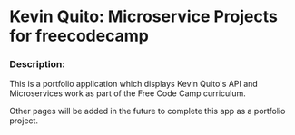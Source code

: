 
# Kevin Quito: Microservice Projects for freecodecamp

### Description:

This is a portfolio application which displays Kevin Quito's API and
Microservices work as part of the Free Code Camp curriculum.

Other pages will be added in the future to complete this app as a portfolio
project.
